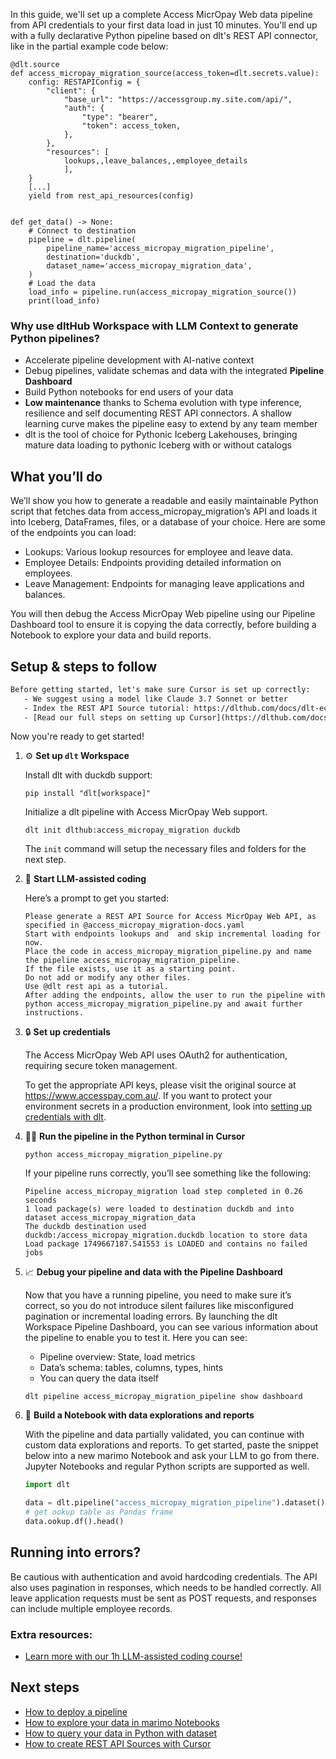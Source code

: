 In this guide, we'll set up a complete Access MicrOpay Web data pipeline from API credentials to your first data load in just 10 minutes. You'll end up with a fully declarative Python pipeline based on dlt's REST API connector, like in the partial example code below:

```python-outcome
@dlt.source
def access_micropay_migration_source(access_token=dlt.secrets.value):
    config: RESTAPIConfig = {
        "client": {
            "base_url": "https://accessgroup.my.site.com/api/",
            "auth": {
                "type": "bearer",
                "token": access_token,
            },
        },
        "resources": [
            lookups,,leave_balances,,employee_details
            ],
    }
    [...]
    yield from rest_api_resources(config)


def get_data() -> None:
    # Connect to destination
    pipeline = dlt.pipeline(
        pipeline_name='access_micropay_migration_pipeline',
        destination='duckdb',
        dataset_name='access_micropay_migration_data', 
    )
    # Load the data
    load_info = pipeline.run(access_micropay_migration_source())
    print(load_info) 
```

### Why use dltHub Workspace with LLM Context to generate Python pipelines?

- Accelerate pipeline development with AI-native context
- Debug pipelines, validate schemas and data with the integrated **Pipeline Dashboard**
- Build Python notebooks for end users of your data
- **Low maintenance** thanks to Schema evolution with type inference, resilience and self documenting REST API connectors. A shallow learning curve makes the pipeline easy to extend by any team member
- dlt is the tool of choice for Pythonic Iceberg Lakehouses, bringing mature data loading to pythonic Iceberg with or without catalogs

## What you’ll do

We’ll show you how to generate a readable and easily maintainable Python script that fetches data from access_micropay_migration’s API and loads it into Iceberg, DataFrames, files, or a database of your choice. Here are some of the endpoints you can load:

- Lookups: Various lookup resources for employee and leave data.
- Employee Details: Endpoints providing detailed information on employees.
- Leave Management: Endpoints for managing leave applications and balances.

You will then debug the Access MicrOpay Web pipeline using our Pipeline Dashboard tool to ensure it is copying the data correctly, before building a Notebook to explore your data and build reports.

## Setup & steps to follow

```default
Before getting started, let's make sure Cursor is set up correctly:
   - We suggest using a model like Claude 3.7 Sonnet or better
   - Index the REST API Source tutorial: https://dlthub.com/docs/dlt-ecosystem/verified-sources/rest_api/ and add it to context as **@dlt rest api**
   - [Read our full steps on setting up Cursor](https://dlthub.com/docs/dlt-ecosystem/llm-tooling/cursor-restapi#23-configuring-cursor-with-documentation)
```

Now you're ready to get started!

1. ⚙️ **Set up `dlt` Workspace**
    
    Install dlt with duckdb support:
    ```shell
    pip install "dlt[workspace]"
    ```

    Initialize a dlt pipeline with Access MicrOpay Web support.
    ```shell
    dlt init dlthub:access_micropay_migration duckdb
    ```

    The `init` command will setup the necessary files and folders for the next step.
    
2. 🤠 **Start LLM-assisted coding**
    
    Here’s a prompt to get you started:
    
    ```prompt
    Please generate a REST API Source for Access MicrOpay Web API, as specified in @access_micropay_migration-docs.yaml 
    Start with endpoints lookups and  and skip incremental loading for now. 
    Place the code in access_micropay_migration_pipeline.py and name the pipeline access_micropay_migration_pipeline. 
    If the file exists, use it as a starting point. 
    Do not add or modify any other files. 
    Use @dlt rest api as a tutorial. 
    After adding the endpoints, allow the user to run the pipeline with python access_micropay_migration_pipeline.py and await further instructions.
    ```

    
3. 🔒 **Set up credentials** 
    
    The Access MicrOpay Web API uses OAuth2 for authentication, requiring secure token management.
    
    To get the appropriate API keys, please visit the original source at https://www.accesspay.com.au/.
    If you want to protect your environment secrets in a production environment, look into [setting up credentials with dlt](https://dlthub.com/docs/walkthroughs/add_credentials).
    
4. 🏃‍♀️ **Run the pipeline in the Python terminal in Cursor**
    
    ```shell
    python access_micropay_migration_pipeline.py
    ```
    
    If your pipeline runs correctly, you’ll see something like the following:
    
    ```shell
    Pipeline access_micropay_migration load step completed in 0.26 seconds
    1 load package(s) were loaded to destination duckdb and into dataset access_micropay_migration_data
    The duckdb destination used duckdb:/access_micropay_migration.duckdb location to store data
    Load package 1749667187.541553 is LOADED and contains no failed jobs
    ```
    
5. 📈 **Debug your pipeline and data with the Pipeline Dashboard**

    Now that you have a running pipeline, you need to make sure it’s correct, so you do not introduce silent failures like misconfigured pagination or incremental loading errors. By launching the dlt Workspace Pipeline Dashboard, you can see various information about the pipeline to enable you to test it. Here you can see:
    - Pipeline overview: State, load metrics
    - Data’s schema: tables, columns, types, hints
    - You can query the data itself
    
    ```shell
    dlt pipeline access_micropay_migration_pipeline show dashboard
    ```
    
6. 🐍 **Build a Notebook with data explorations and reports**

    With the pipeline and data partially validated, you can continue with custom data explorations and reports. To get started, paste the snippet below into a new marimo Notebook and ask your LLM to go from there. Jupyter Notebooks and regular Python scripts are supported as well.

    
    ```python
    import dlt

   data = dlt.pipeline("access_micropay_migration_pipeline").dataset()
   # get ookup table as Pandas frame
   data.ookup.df().head()
    ```

## Running into errors?

Be cautious with authentication and avoid hardcoding credentials. The API also uses pagination in responses, which needs to be handled correctly. All leave application requests must be sent as POST requests, and responses can include multiple employee records.

### Extra resources:

- [Learn more with our 1h LLM-assisted coding course!](https://www.youtube.com/watch?v=GGid70rnJuM)

## Next steps

- [How to deploy a pipeline](https://dlthub.com/docs/walkthroughs/deploy-a-pipeline)
- [How to explore your data in marimo Notebooks](https://dlthub.com/docs/general-usage/dataset-access/marimo)
- [How to query your data in Python with dataset](https://dlthub.com/docs/general-usage/dataset-access/dataset)
- [How to create REST API Sources with Cursor](https://dlthub.com/docs/dlt-ecosystem/llm-tooling/cursor-restapi)

